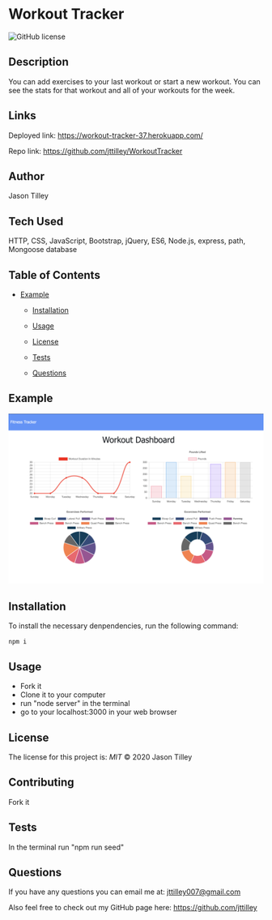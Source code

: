 # Workout Tracker

![GitHub license](https://img.shields.io/badge/License-MIT-blue.svg)

## Description
You can add exercises to your last workout or start a new workout. You can see the stats for that workout and all of your workouts for the week. 

## Links
Deployed link: https://workout-tracker-37.herokuapp.com/

Repo link: https://github.com/jttilley/WorkoutTracker

## Author
Jason Tilley

## Tech Used
HTTP, CSS, JavaScript, Bootstrap, jQuery, ES6, Node.js, express, path, Mongoose database

## Table of Contents
* [Example](#example)
  
  
  * [Installation](#installation)
  
  * [Usage](#usage)
  
  * [License](#license)

  * [Tests](#tests)
  
  * [Questions](#questions)
    

## Example
![example](./public/images/Workout_Tracker.png)

## Installation
To install the necessary denpendencies, run the following command:
```
npm i
```

## Usage
* Fork it
* Clone it to your computer
* run "node server" in the terminal
* go to your localhost:3000 in your web browser

## License
The license for this project is: *MIT* ©  2020 Jason Tilley
  

## Contributing
Fork it

## Tests
In the terminal run "npm run seed"

## Questions
If you have any questions you can email me at: jttilley007@gmail.com

Also feel free to check out my GitHub page here: https://github.com/jttilley
  

